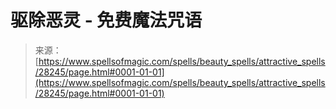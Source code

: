 <!--yml

分类：未分类

日期：2024年06月12日 19:17:54

-->

# 驱除恶灵 - 免费魔法咒语

> 来源：[https://www.spellsofmagic.com/spells/beauty_spells/attractive_spells/28245/page.html#0001-01-01](https://www.spellsofmagic.com/spells/beauty_spells/attractive_spells/28245/page.html#0001-01-01)
